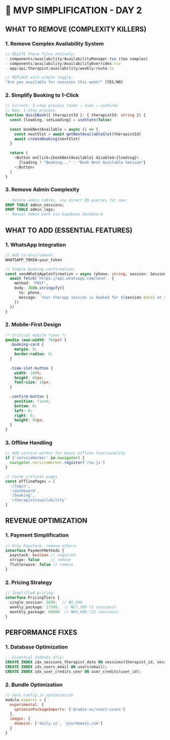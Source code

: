 # 🎯 MVP SIMPLIFICATION - DAY 2

## **WHAT TO REMOVE (COMPLEXITY KILLERS)**

### 1. **Remove Complex Availability System**
```typescript
// DELETE these files entirely:
- components/availability/AvailabilityManager.tsx (too complex)
- components/availability/AvailabilityOverrides.tsx
- app/api/therapist/availability/weekly/route.ts

// REPLACE with simple toggle:
"Are you available for sessions this week?" [YES/NO]
```

### 2. **Simplify Booking to 1-Click**
```typescript
// Current: 3-step process (date → time → confirm)
// New: 1-step process
function QuickBook({ therapistId }: { therapistId: string }) {
  const [loading, setLoading] = useState(false)
  
  const bookNextAvailable = async () => {
    const nextSlot = await getNextAvailableSlot(therapistId)
    await createBooking(nextSlot)
  }
  
  return (
    <Button onClick={bookNextAvailable} disabled={loading}>
      {loading ? "Booking..." : "Book Next Available Session"}
    </Button>
  )
}
```

### 3. **Remove Admin Complexity**
```sql
-- Delete admin tables, use direct DB queries for now:
DROP TABLE admin_sessions;
DROP TABLE admin_logs;
-- Manual admin work via Supabase dashboard
```

## **WHAT TO ADD (ESSENTIAL FEATURES)**

### 1. **WhatsApp Integration**
```typescript
// Add to environment:
WHATSAPP_TOKEN=your_token

// Simple booking confirmation:
const sendWhatsAppConfirmation = async (phone: string, session: Session) => {
  await fetch('https://api.whatsapp.com/send', {
    method: 'POST',
    body: JSON.stringify({
      to: phone,
      message: `Your therapy session is booked for ${session.date} at ${session.time}. Meeting link: ${session.url}`
    })
  })
}
```

### 2. **Mobile-First Design**
```css
/* Critical mobile fixes */
@media (max-width: 768px) {
  .booking-card {
    margin: 0;
    border-radius: 0;
  }
  
  .time-slot-button {
    width: 100%;
    height: 60px;
    font-size: 18px;
  }
  
  .confirm-button {
    position: fixed;
    bottom: 0;
    left: 0;
    right: 0;
    height: 60px;
  }
}
```

### 3. **Offline Handling**
```typescript
// Add service worker for basic offline functionality
if ('serviceWorker' in navigator) {
  navigator.serviceWorker.register('/sw.js')
}

// Cache critical pages
const offlinePages = [
  '/login',
  '/dashboard',
  '/booking',
  '/therapist/availability'
]
```

## **REVENUE OPTIMIZATION**

### 1. **Payment Simplification**
```typescript
// Only Paystack, remove others:
interface PaymentMethods {
  paystack: boolean // required
  stripe: false     // remove
  flutterwave: false // remove
}
```

### 2. **Pricing Strategy**
```typescript
// Simplified pricing:
interface PricingTiers {
  single_session: 5000,  // ₦5,000
  weekly_package: 17500,  // ₦17,500 (3 sessions)
  monthly_package: 60000  // ₦60,000 (12 sessions)
}
```

## **PERFORMANCE FIXES**

### 1. **Database Optimization**
```sql
-- Essential indexes only:
CREATE INDEX idx_sessions_therapist_date ON sessions(therapist_id, session_date);
CREATE INDEX idx_users_email ON users(email);
CREATE INDEX idx_user_credits_user ON user_credits(user_id);
```

### 2. **Bundle Optimization**
```javascript
// next.config.js optimization
module.exports = {
  experimental: {
    optimizePackageImports: ['@radix-ui/react-icons']
  },
  images: {
    domains: ['daily.co', 'yourdomain.com']
  }
}
```
